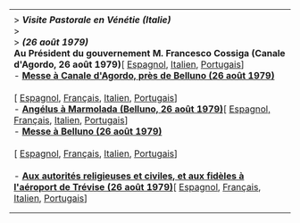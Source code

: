 |     |
| --- |
|  |
| > ***Visite Pastorale en Vénétie (Italie)***<br>> <br>> ***(26 août 1979)***<br>**Au Président du gouvernement M. Francesco Cossiga (Canale d'Agordo, 26 août 1979)**\[ [Espagnol](/content/john-paul-ii/es/speeches/1979/august/documents/hf_jp-ii_spe_19790826_canale-d-agordo.html), [Italien](/content/john-paul-ii/it/speeches/1979/august/documents/hf_jp-ii_spe_19790826_canale-d-agordo.html), [Portugais](/content/john-paul-ii/pt/speeches/1979/august/documents/hf_jp-ii_spe_19790826_canale-d-agordo.html)\]<br>- **[Messe à Canale d'Agordo, près de Belluno (26 août 1979)](/content/john-paul-ii/fr/homilies/1979/documents/hf_jp-ii_hom_19790826_canale-d-agordo.html)**<br>  <br>  \[ [Espagnol](/content/john-paul-ii/es/homilies/1979/documents/hf_jp-ii_hom_19790826_canale-d-agordo.html), [Français](/content/john-paul-ii/fr/homilies/1979/documents/hf_jp-ii_hom_19790826_canale-d-agordo.html), [Italien](/content/john-paul-ii/it/homilies/1979/documents/hf_jp-ii_hom_19790826_canale-d-agordo.html), [Portugais](/content/john-paul-ii/pt/homilies/1979/documents/hf_jp-ii_hom_19790826_canale-d-agordo.html)\] <br>- **[Angélus à Marmolada (Belluno, 26 août 1979)](/content/john-paul-ii/fr/travels/sub_index1979/documents/hf_jp-ii_ang_19790826.html)**\[ [Espagnol,](/content/john-paul-ii/es/angelus/1979/documents/hf_jp-ii_ang_19790826.html) [Français](/content/john-paul-ii/fr/travels/sub_index1979/documents/hf_jp-ii_ang_19790826.html), [Italien](/content/john-paul-ii/it/angelus/1979/documents/hf_jp-ii_ang_19790826.html), [Portugais](/content/john-paul-ii/pt/angelus/1979/documents/hf_jp-ii_ang_19790826.html)\]<br>- **[Messe à Belluno (26 août 1979)](/content/john-paul-ii/fr/homilies/1979/documents/hf_jp-ii_hom_19790826_belluno.html)**<br>  <br>  \[ [Espagnol](/content/john-paul-ii/es/homilies/1979/documents/hf_jp-ii_hom_19790826_belluno.html), [Français](/content/john-paul-ii/fr/homilies/1979/documents/hf_jp-ii_hom_19790826_belluno.html), [Italien](/content/john-paul-ii/it/homilies/1979/documents/hf_jp-ii_hom_19790826_belluno.html), [Portugais](/content/john-paul-ii/pt/homilies/1979/documents/hf_jp-ii_hom_19790826_belluno.html)\] <br>  <br>- **[Aux autorités religieuses et civiles, et aux fidèles à l'aéroport de Trévise (26 août 1979)](/content/john-paul-ii/fr/speeches/1979/august/documents/hf_jp-ii_spe_19790826_treviso.html)**\[ [Espagnol](/content/john-paul-ii/es/speeches/1979/august/documents/hf_jp-ii_spe_19790826_treviso.html), [Français](/content/john-paul-ii/fr/speeches/1979/august/documents/hf_jp-ii_spe_19790826_treviso.html), [Italien](/content/john-paul-ii/it/speeches/1979/august/documents/hf_jp-ii_spe_19790826_treviso.html), [Portugais](/content/john-paul-ii/pt/speeches/1979/august/documents/hf_jp-ii_spe_19790826_treviso.html)\] |
|  |
|  |